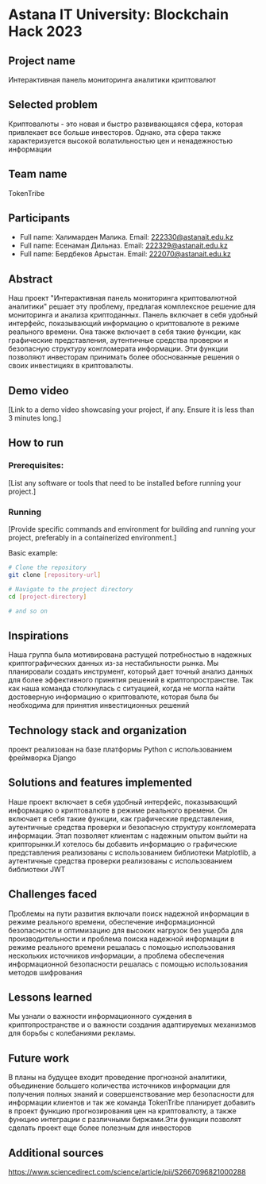 # Astana IT University: Blockchain Hack 2023 

## Project name

Интерактивная панель мониторинга аналитики криптовалют

## Selected problem

Криптовалюты - это новая и быстро развивающаяся сфера, которая привлекает все больше инвесторов. Однако, эта сфера также характеризуется высокой волатильностью цен и ненадежностью информации

## Team name

TokenTribe

## Participants

* Full name: Халимарден Малика. Email: 222330@astanait.edu.kz
* Full name: Есенаман Дильназ. Email: 222329@astanait.edu.kz
* Full name: Бердбеков Арыстан. Email: 222070@astanait.edu.kz

## Abstract

Наш проект "Интерактивная панель мониторинга криптовалютной аналитики" решает эту проблему, предлагая комплексное решение для мониторинга и анализа криптоданных. Панель включает в себя удобный интерфейс, показывающий информацию о криптовалюте в режиме реального времени. Она также включает в себя такие функции, как графические представления, аутентичные средства проверки и безопасную структуру конгломерата информации. Эти функции позволяют инвесторам принимать более обоснованные решения о своих инвестициях в криптовалюты.

## Demo video

[Link to a demo video showcasing your project, if any. Ensure it is less than 3 minutes long.]

## How to run

### Prerequisites:

[List any software or tools that need to be installed before running your project.]

### Running

[Provide specific commands and environment for building and running your project, preferably in a containerized environment.]

Basic example:
```bash
# Clone the repository
git clone [repository-url]

# Navigate to the project directory
cd [project-directory]

# and so on
```

## Inspirations

Наша группа была мотивирована растущей потребностью в надежных криптографических данных из-за нестабильности рынка. Мы планировали создать инструмент, который дает точный анализ данных для более эффективного принятия решений в криптопространстве. Так как наша команда столкнулась с ситуацией, когда не могла найти достоверную информацию о криптовалюте, которая была бы необходима для принятия инвестиционных решений

## Technology stack and organization

проект реализован на базе платформы Python с использованием фреймворка Django

## Solutions and features implemented

Наше проект включает в себя удобный интерфейс, показывающий информацию о криптовалюте в режиме реального времени. Он включает в себя такие функции, как графические представления, аутентичные средства проверки и безопасную структуру конгломерата информации. Этап позволяет клиентам с надежным опытом выйти на крипторынки.И хотелось бы добавить информацию о графические представления реализованы с использованием библиотеки Matplotlib, а аутентичные средства проверки реализованы с использованием библиотеки JWT

## Challenges faced

Проблемы на пути развития включали поиск надежной информации в режиме реального времени, обеспечение информационной безопасности и оптимизацию для высоких нагрузок без ущерба для производительности и проблема поиска надежной информации в режиме реального времени решалась с помощью использования нескольких источников информации, а проблема обеспечения информационной безопасности решалась с помощью использования методов шифрования

## Lessons learned

Мы узнали о важности информационного суждения в криптопространстве и о важности создания адаптируемых механизмов для борьбы с колебаниями рекламы.

## Future work

В планы на будущее входит проведение прогнозной аналитики, объединение большего количества источников информации для получения полных знаний и совершенствование мер безопасности для информации клиентов и так же команда TokenTribe планирует добавить в проект функцию прогнозирования цен на криптовалюту, а также функцию интеграции с различными биржами.Эти функции позволят сделать проект еще более полезным для инвесторов

## Additional sources
https://www.sciencedirect.com/science/article/pii/S2667096821000288
